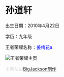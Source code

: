 # 孙道轩
出生日期：2010年4月22日 


学历：九年级


王者荣耀名称：<font color=Blue>姜梅花a</font>


![王者荣耀主页](https://bigjackson.us.kg/sdx/wz.jpg)

<font color= #DCDCDC>本网站由[BigJackson制作](https://bigjackson.us.kg)</font>